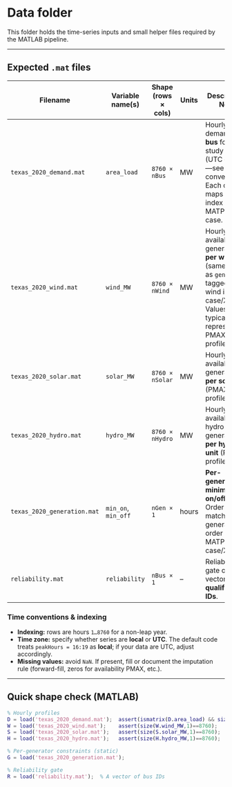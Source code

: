 # Data folder

This folder holds the time-series inputs and small helper files required by the MATLAB pipeline.

---

## Expected `.mat` files

| Filename                      | Variable name(s)          | Shape (rows × cols)         | Units | Description / Notes |
|---                            |---                        |---                           |---    |---|
| `texas_2020_demand.mat`      | `area_load`               | `8760 × nBus`                | MW    | Hourly total demand **per bus** for the study year (UTC or local—see “Time conventions”). Each column maps to a bus index in the MATPOWER case. |
| `texas_2020_wind.mat`        | `wind_MW`                 | `8760 × nWind`               | MW    | Hourly available wind generation **per wind unit** (same order as `gen` rows tagged as wind in the case/XGD). Values typically represent PMAX profiles. |
| `texas_2020_solar.mat`       | `solar_MW`                | `8760 × nSolar`              | MW    | Hourly available solar generation **per solar unit** (PMAX profiles). |
| `texas_2020_hydro.mat`       | `hydro_MW`                | `8760 × nHydro`              | MW    | Hourly available hydro generation **per hydro unit** (PMAX profiles). |
| `texas_2020_generation.mat`  | `min_on`, `min_off`       | `nGen × 1`                   | hours | **Per-generator minimum on/off times**. Order **must** match the generator order in your MATPOWER case/XGD. |
| `reliability.mat`            | `reliability`             | `nBus × 1`                   | –     | Reliability-gate output, a vector of **qualified bus IDs**. |

### Time conventions & indexing
- **Indexing:** rows are hours `1…8760` for a non-leap year.
- **Time zone:** specify whether series are **local** or **UTC**. The default code treats `peakHours = 16:19` as **local**; if your data are UTC, adjust accordingly.
- **Missing values:** avoid `NaN`. If present, fill or document the imputation rule (forward-fill, zeros for availability PMAX, etc.).

---

## Quick shape check (MATLAB)

```matlab
% Hourly profiles
D = load('texas_2020_demand.mat');  assert(ismatrix(D.area_load) && size(D.area_load,1)==8760);
W = load('texas_2020_wind.mat');    assert(size(W.wind_MW,1)==8760);
S = load('texas_2020_solar.mat');   assert(size(S.solar_MW,1)==8760);
H = load('texas_2020_hydro.mat');   assert(size(H.hydro_MW,1)==8760);

% Per-generator constraints (static)
G = load('texas_2020_generation.mat'); 

% Reliability gate
R = load('reliability.mat');  % A vector of bus IDs
